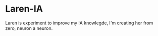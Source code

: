 # Laren-IA
Laren is experiment to improve my IA knowlegde, I'm creating her from zero, neuron a neuron.
